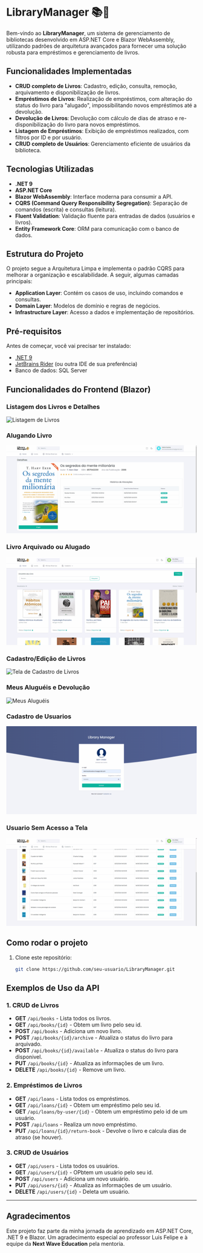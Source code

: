 # LibraryManager 📚🚀

Bem-vindo ao **LibraryManager**, um sistema de gerenciamento de bibliotecas desenvolvido em ASP.NET Core e Blazor WebAssembly, utilizando padrões de arquitetura avançados para fornecer uma solução robusta para empréstimos e gerenciamento de livros.

## Funcionalidades Implementadas

- **CRUD completo de Livros**: Cadastro, edição, consulta, remoção, arquivamento e disponibilização de livros.
- **Empréstimos de Livros**: Realização de empréstimos, com alteração do status do livro para "alugado", impossibilitando novos empréstimos até a devolução.
- **Devolução de Livros**: Devolução com cálculo de dias de atraso e re-disponibilização do livro para novos empréstimos.
- **Listagem de Empréstimos**: Exibição de empréstimos realizados, com filtros por ID e por usuário.
- **CRUD completo de Usuários**: Gerenciamento eficiente de usuários da biblioteca.

## Tecnologias Utilizadas

- **.NET 9**
- **ASP.NET Core**  
- **Blazor WebAssembly**: Interface moderna para consumir a API.  
- **CQRS (Command Query Responsibility Segregation)**: Separação de comandos (escrita) e consultas (leitura).  
- **Fluent Validation**: Validação fluente para entradas de dados (usuários e livros).  
- **Entity Framework Core**: ORM para comunicação com o banco de dados.  

## Estrutura do Projeto

O projeto segue a Arquitetura Limpa e implementa o padrão CQRS para melhorar a organização e escalabilidade. A seguir, algumas camadas principais:

- **Application Layer**: Contém os casos de uso, incluindo comandos e consultas.
- **Domain Layer**: Modelos de domínio e regras de negócios.
- **Infrastructure Layer**: Acesso a dados e implementação de repositórios.

## Pré-requisitos

Antes de começar, você vai precisar ter instalado:

- [.NET 9](https://dotnet.microsoft.com/download/dotnet/9.0)
- [JetBrains Rider](https://www.jetbrains.com/rider/) (ou outra IDE de sua preferência)
- Banco de dados: SQL Server

## Funcionalidades do Frontend (Blazor)

### Listagem dos Livros e Detalhes
![Listagem de Livros](/images/gifs/listagem-detalhes.gif)

### Alugando Livro
![Alugando Livro](/images/gifs/alugando.gif)

### Livro Arquivado ou Alugado
![Arquivo ou Alugado](/images/gifs/alugado-arquivado.gif)

###  Cadastro/Edição de Livros  
![Tela de Cadastro de Livros](/images/gifs/crud-livros.gif)

### Meus Aluguéis e Devolução
![Meus Aluguéis](/images/gifs/meus-alugueis-devolver.gif)

### Cadastro de Usuarios
![Cadastro Usuarios](/images/gifs/Cadastro.gif)

### Usuario Sem Acesso a Tela
![Sem Acesso](/images/gifs/sem-acesso.gif)
  
## Como rodar o projeto

1. Clone este repositório:
   ```bash
   git clone https://github.com/seu-usuario/LibraryManager.git

## Exemplos de Uso da API

### 1. CRUD de Livros
- **GET** `/api/books` - Lista todos os livros.
- **GET** `/api/books/{id}` - Obtem um livro pelo seu id.
- **POST** `/api/books` - Adiciona um novo livro.
- **POST** `/api/books/{id}/archive` - Atualiza o status do livro para arquivado.
- **POST** `/api/books/{id}/available` - Atualiza o status do livro para disponivel.
- **PUT** `/api/books/{id}` - Atualiza as informações de um livro.
- **DELETE** `/api/books/{id}` - Remove um livro.

### 2. Empréstimos de Livros
- **GET** `/api/loans` - Lista todos os empréstimos.
- **GET** `/api/loans/{id}` - Obtem um empréstimo pelo seu id.
- **GET** `/api/loans/by-user/{id}` - Obtem um empréstimo pelo id de um usuário.
- **POST** `/api/loans` - Realiza um novo empréstimo.
- **PUT** `/api/loans/{id}/return-book` - Devolve o livro e calcula dias de atraso (se houver).

### 3. CRUD de Usuários
- **GET** `/api/users` - Lista todos os usuários.
- **GET** `/api/users/{id}` - OPbtem um usuário pelo seu id.
- **POST** `/api/users` - Adiciona um novo usuário.
- **PUT** `/api/users/{id}` - Atualiza as informações de um usuário.
- **DELETE** `/api/users/{id}` - Deleta um usuário.

---

## Agradecimentos

Este projeto faz parte da minha jornada de aprendizado em ASP.NET Core, .NET 9 e Blazor. Um agradecimento especial ao professor Luis Felipe e à equipe da **Next Wave Education** pela mentoria.

